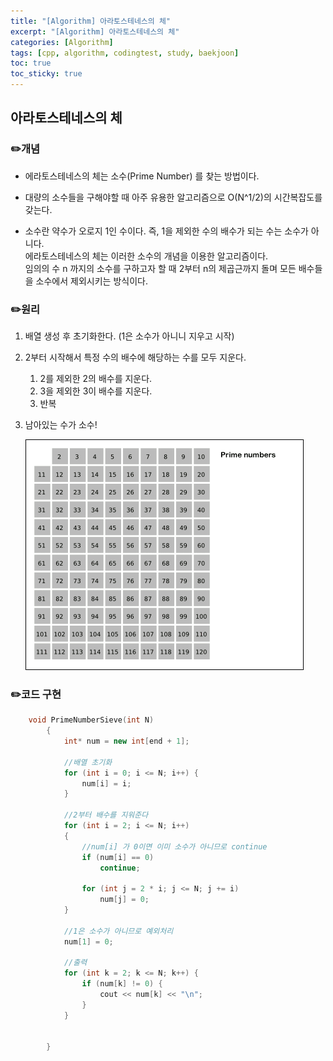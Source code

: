 ```yaml
---
title: "[Algorithm] 아라토스테네스의 체"
excerpt: "[Algorithm] 아라토스테네스의 체"
categories: [Algorithm]
tags: [cpp, algorithm, codingtest, study, baekjoon]
toc: true
toc_sticky: true
---
```


## 아라토스테네스의 체

### ✏️개념

+ 에라토스테네스의 체는 소수(Prime Number) 를 찾는 방법이다.  
+ 대량의 소수들을 구해야할 때 아주 유용한 알고리즘으로 O(N^1/2)의 시간복잡도를 갖는다.

+ 소수란 약수가 오로지 1인 수이다. 즉, 1을 제외한 수의 배수가 되는 수는 소수가 아니다.  
  에라토스테네스의 체는 이러한 소수의 개념을 이용한 알고리즘이다.  
  임의의 수 n 까지의 소수를 구하고자 할 때 2부터 n의 제곱근까지 돌며 모든 배수들을 소수에서 제외시키는 방식이다.  


### ✏️원리

1. 배열 생성 후 초기화한다. (1은 소수가 아니니 지우고 시작)  
   
2. 2부터 시작해서 특정 수의 배수에 해당하는 수를 모두 지운다.  
    1. 2를 제외한 2의 배수를 지운다.  
    2. 3을 제외한 3이 배수를 지운다.  
    3. 반복  
   
3. 남아있는 수가 소수!  


    ![fail to bring](/assets/Image/cppStudy/Aratostenes.gif)

### ✏️코드 구현

```cpp
    void PrimeNumberSieve(int N) 
        {
            int* num = new int[end + 1];
            
            //배열 초기화
            for (int i = 0; i <= N; i++) {
                num[i] = i;
            }

            //2부터 배수를 지워준다
            for (int i = 2; i <= N; i++)
            {
                //num[i] 가 0이면 이미 소수가 아니므로 continue
                if (num[i] == 0)
                    continue;

                for (int j = 2 * i; j <= N; j += i)
                    num[j] = 0;
            }

            //1은 소수가 아니므로 예외처리
            num[1] = 0;

            //출력
            for (int k = 2; k <= N; k++) {
                if (num[k] != 0) {
                    cout << num[k] << "\n";
                }
            }


        }
```

